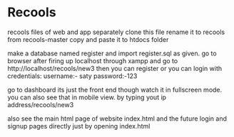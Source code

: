 # Recools
recools files of web and app separately
clone this file 
rename it to recools from recools-master
copy and paste it to htdocs folder 

make a database named register and import register.sql as given.
go to browser after firing up localhost through xampp and go to http://localhost/recools/new3
then you can register or you can login with credentials:
username:- saty
password:-123

go to dashboard its just the front end though watch it in fullscreen mode.
you can also see that in mobile view. 
by typing yout ip address/recools/new3

also see the main html page of website index.html and the future login and signup pages directly just by opening index.html
